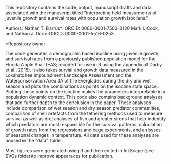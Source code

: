 This repository contains the code, output, manuscript drafts and data associated with the manuscript titled "Interpreting field measurments of juvenile growth and survival rates with population growth isocliens."

Authors:
Nathan T. Barrus*: ORCID: 0000-0001-7503-3120
Mark I. Cook,
and Nathan J. Dorn: ORCID: 0000-0001-5516-0253

*Repository owner

The code generates a demographic based isocline using juvenile growth and survival rates from a previously published population model for the Florida Apple Snail (FAS; recoded for use in R using the appendix of Darby et al., 2015). It also takes survial and growth data measured in the Loxahatchee Impoundment Landscape Assessment and the Waterconservation Area 3A of the Everglades during the dry and wet season and plots the combinations as points on the isocline state space. Plotting these points on the isocline makes the parameters interpretable in a population dynamic context. This code also contains background analyses that add further depth to the conclusion in the paper. These analyses include comparison of wet season and dry season predator communities, comparison of shell artefacts from the tethering methods used to measure survival as well as diet analyses of fish and greater sirens that help indentify which predators are most responsible for the survival patterns, calculation of growth rates from the regressions and cage experiments, and anlsyses of seasonal changes in temperature.  All data used for these analyses are housed in the "data" folder.

Most figures were generated using R and then edited in InkScape  (see SVGs folder)to improve appearaces for publication.
